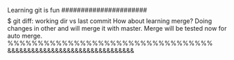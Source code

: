 Learning git is fun
######################
$$$$$$$$$$$$$$$$$$$$$$$$$$$$$$$$$
git diff: working dir vs last commit
How about learning merge?
Doing changes in other and will merge it with master.
Merge will be tested now for auto merge.
%%%%%%%%%%%%%%%%%%%%%%%%%%%%%%%%%%
&&&&&&&&&&&&&&&&&&&&&&&&&&&&&&&&
